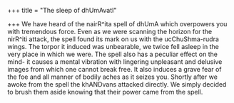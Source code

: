 +++
title = "The sleep of dhUmAvatI"

+++
We have heard of the nairR^ita spell of dhUmA which overpowers you with
tremendous force. Even as we were scanning the horizon for the nirR^iti
attack, the spell found its mark on us with the ucChuShma-rudra wings.
The torpor it induced was unbearable, we twice fell asleep in the very
place in which we were. The spell also has a peculiar effect on the
mind- it causes a mental vibration with lingering unpleasant and
delusive images from which one cannot break free. It also induces a
grave fear of the foe and all manner of bodily aches as it seizes you.
Shortly after we awoke from the spell the khANDvans attacked directly.
We simply decided to brush them aside knowing that their power came from
the spell.
